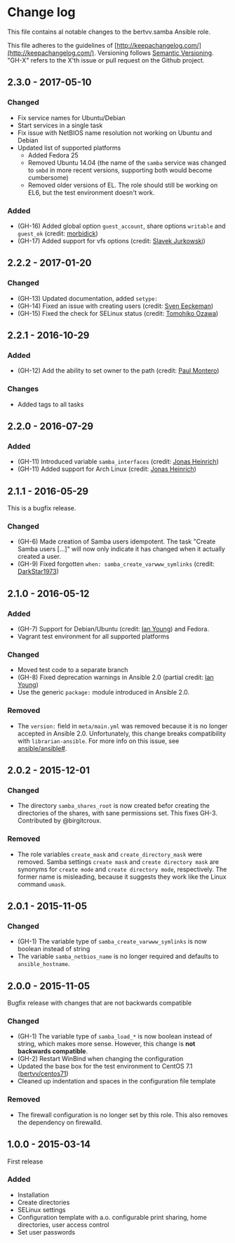 # Change log

This file contains al notable changes to the bertvv.samba Ansible role.

This file adheres to the guidelines of [http://keepachangelog.com/](http://keepachangelog.com/). Versioning follows [Semantic Versioning](http://semver.org/). "GH-X" refers to the X'th issue or pull request on the Github project.

## 2.3.0 - 2017-05-10

### Changed

- Fix service names for Ubuntu/Debian
- Start services in a single task
- Fix issue with NetBIOS name resolution not working on Ubuntu and Debian
- Updated list of supported platforms
    - Added Fedora 25
    - Removed Ubuntu 14.04 (the name of the `samba` service was changed to `smbd` in more recent versions, supporting both would become cumbersome)
    - Removed older versions of EL. The role should still be working on EL6, but the test environment doesn't work.

### Added

- (GH-16) Added global option `guest_account`, share options `writable` and `guest_ok` (credit: [morbidick](https://github.com/morbidick))
- (GH-17) Added support for vfs options (credit: [Slavek Jurkowski](https://github.com/slavekjurkowski2))

## 2.2.2 - 2017-01-20

### Changed

- (GH-13) Updated documentation, added `setype:`
- (GH-14) Fixed an issue with creating users (credit: [Sven Eeckeman](https://github.com/SvenEeckeman))
- (GH-15) Fixed the check for SELinux status (credit: [Tomohiko Ozawa](https://github.com/kota65535))

## 2.2.1 - 2016-10-29

### Added

- (GH-12) Add the ability to set owner to the path (credit: [Paul Montero](https://github.com/lpaulmp))

### Changes

- Added tags to all tasks

## 2.2.0 - 2016-07-29

### Added

- (GH-11) Introduced variable `samba_interfaces` (credit: [Jonas Heinrich](https://github.com/onny))
- (GH-11) Added support for Arch Linux (credit: [Jonas Heinrich](https://github.com/onny))

## 2.1.1 - 2016-05-29

This is a bugfix release.

### Changed

- (GH-6) Made creation of Samba users idempotent. The task "Create Samba users [...]" will now only indicate it has changed when it actually created a user.
- (GH-9) Fixed forgotten `when: samba_create_varwww_symlinks` (credit: [DarkStar1973](https://github.com/DarkStar1973))

## 2.1.0 - 2016-05-12

### Added

- (GH-7) Support for Debian/Ubuntu (credit: [Ian Young](https://github.com/iangreenleaf)) and Fedora.
- Vagrant test environment for all supported platforms

### Changed

- Moved test code to a separate branch
- (GH-8) Fixed deprecation warnings in Ansible 2.0 (partial credit: [Ian Young](https://github.com/iangreenleaf))
- Use the generic `package:` module introduced in Ansible 2.0.

### Removed

- The `version:` field in `meta/main.yml` was removed because it is no longer accepted in Ansible 2.0. Unfortunately, this change breaks compatibility with `librarian-ansible`. For more info on this issue, see [ansible/ansible#](https://github.com/ansible/ansible/issues/13496).

## 2.0.2 - 2015-12-01

### Changed

- The directory `samba_shares_root` is now created befor creating the directories of the shares, with sane permissions set. This fixes GH-3. Contributed by @birgitcroux.

### Removed

- The role variables `create_mask` and `create_directory_mask` were removed. Samba settings `create mask` and `create directory mask` are synonyms for `create mode` and `create directory mode`, respectively. The former name is misleading, because it suggests they work like the Linux command `umask`.

## 2.0.1 - 2015-11-05

### Changed

- (GH-1) The variable type of `samba_create_varwww_symlinks` is now boolean instead of string
- The variable `samba_netbios_name` is no longer required and defaults to `ansible_hostname`.

## 2.0.0 - 2015-11-05

Bugfix release with changes that are not backwards compatible

### Changed

- (GH-1) The variable type of `samba_load_*` is now boolean instead of string, which makes more sense. However, this change is **not backwards compatible**.
- (GH-2) Restart WinBind when changing the configuration
- Updated the base box for the test environment to CentOS 7.1 ([bertvv/centos71](https://atlas.hashicorp.com/bertvv/boxes/centos71/))
- Cleaned up indentation and spaces in the configuration file template

### Removed

- The firewall configuration is no longer set by this role. This also removes the dependency on firewalld.

## 1.0.0 - 2015-03-14

First release

### Added

- Installation
- Create directories
- SELinux settings
- Configuration template with a.o. configurable print sharing, home directories, user access control
- Set user passwords


